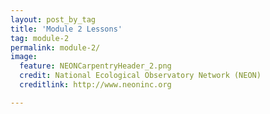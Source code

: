 ```yaml
---
layout: post_by_tag
title: 'Module 2 Lessons'
tag: module-2
permalink: module-2/
image:
  feature: NEONCarpentryHeader_2.png
  credit: National Ecological Observatory Network (NEON)
  creditlink: http://www.neoninc.org

---
```


